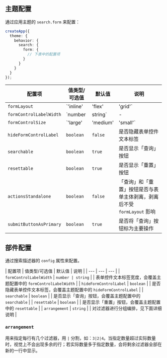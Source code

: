 ## 主题配置

通过应用主题的 `search.form` 来配置：

```typescript
createApp({
  theme: {
    behavior: {
      search: {
        form: {
          // 下表中的配置项
        }
      }
    }
  }
});
```

| 配置项 | 值类型/可选值 | 默认值 | 说明 |
| --- | --- | --- | --- |
| `formLayout` | `'inline' | 'flex' | 'grid'` | `'inline'` | 表单布局 |
| `formControlLabelWidth` | `number | string` | - | 表单控件文本标签宽度 |
| `formControlSize` | `'large' | 'medium' | 'small'` | `'medium'` | 表单控件尺寸，会统一控制输入框、下拉列表、按钮等的尺寸 |
| `hideFormControlLabel` | `boolean` | `false` | 是否隐藏表单控件文本标签 |
| `searchable` | `boolean` | `true` | 是否显示「查询」按钮 |
| `resettable` | `boolean` | `true` | 是否显示「重置」按钮 |
| `actionsStandalone` | `boolean` | `false` | 「查询」和「重置」按钮是否与表单主体剥离，剥离后不受 `formLayout` 影响 |
| `submitButtonAsPrimary` | `boolean` | `true` | 是否将「查询」按钮标为主要操作 |

## 部件配置

通过搜索描述器的 `config` 属性来配置。

| 配置项 | 值类型/可选值 | 默认值 | 说明 |
| --- | --- | --- |
| `formControlLabelWidth` | `number | string` |  | 表单控件文本标签宽度，会覆盖主题配置中的 `formControlLabelWidth` |
| `hideFormControlLabel` | `boolean` |  | 是否隐藏表单控件文本标签，会覆盖主题配置中的 `hideFormControlLabel` |
| `searchable` | `boolean` |  | 是否显示「查询」按钮，会覆盖主题配置中的 `searchable` |
| `resettable` | `boolean` |  | 是否显示「重置」按钮，会覆盖主题配置中的 `resettable` |
| `arrangement` | `string` |  | 对过滤器进行分组编排，见下面详细说明 |

### `arrangement`

用来指定每行有几个过滤器，用 `|` 分割，如：`3|2|4`。当指定数量超过实际数量时，视觉上不会出现多余的行；若实际数量多于指定数量，会将剩余过滤器全部在新的一行中显示。
